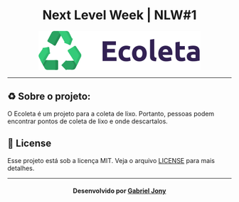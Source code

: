 <h1 align="center">
    Next Level Week | NLW#1
</h1>
  
<p align="center">
  <img src="public/assets/icones/logo.svg">
</p>

_________

## ♻️ Sobre o projeto:
O Ecoleta é um projeto para a coleta de lixo. Portanto, pessoas podem encontrar pontos de coleta de lixo e onde descartalos.


## 📝 License

Esse projeto está sob a licença MIT. Veja o arquivo [LICENSE](LICENSE.md) para mais detalhes.

---

<h4 align="center">
    Desenvolvido por <a href="https://www.linkedin.com/in/gabriel-jony/">Gabriel Jony</a>
</h4>
  
